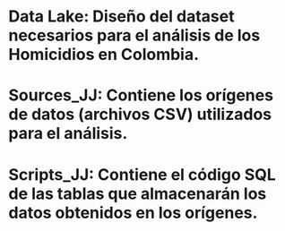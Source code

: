 # Data Lake: Diseño del dataset necesarios para el análisis de los Homicidios en Colombia.

# Sources_JJ: Contiene los orígenes de datos (archivos CSV) utilizados para el análisis.
# Scripts_JJ: Contiene el código SQL de las tablas que almacenarán los datos obtenidos en los orígenes.

